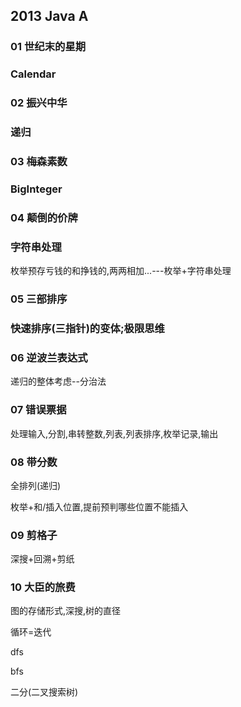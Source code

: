 ## 2013 Java A

### 01 世纪末的星期 

### Calendar

### 02 振兴中华 

### 递归

### 03 梅森素数 

### BigInteger

### 04 颠倒的价牌 

### 字符串处理

枚举预存亏钱的和挣钱的,两两相加...---枚举+字符串处理

### 05 三部排序 

### 快速排序(三指针)的变体;极限思维

### 06 逆波兰表达式

递归的整体考虑--分治法

### 07 错误票据

处理输入,分割,串转整数,列表,列表排序,枚举记录,输出

### 08 带分数 

全排列(递归)

枚举+和/插入位置,提前预判哪些位置不能插入

### 09 剪格子

深搜+回溯+剪纸

### 10 大臣的旅费

图的存储形式,深搜,树的直径







循环=迭代

dfs

bfs

二分(二叉搜索树)
